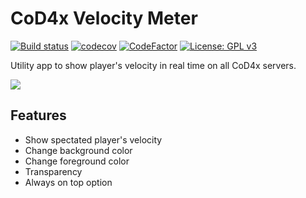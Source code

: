 # CoD4x Velocity Meter

[![Build status](https://ci.appveyor.com/api/projects/status/0890ff8p951r3bbk?svg=true)](https://ci.appveyor.com/project/Iswenzz/cod4x-velocity-meter)
[![codecov](https://codecov.io/gh/Iswenzz/CoD4x-Velocity-Meter/branch/master/graph/badge.svg)](https://codecov.io/gh/Iswenzz/CoD4x-Velocity-Meter)
[![CodeFactor](https://www.codefactor.io/repository/github/iswenzz/cod4x-velocity-meter/badge)](https://www.codefactor.io/repository/github/iswenzz/cod4x-velocity-meter)
[![License: GPL v3](https://img.shields.io/badge/License-GPLv3-blue.svg)](https://www.gnu.org/licenses/gpl-3.0)

Utility app to show player's velocity in real time on all CoD4x servers.

![](https://i.imgur.com/yTMBhpZ.png)

## Features

* Show spectated player's velocity
* Change background color
* Change foreground color
* Transparency
* Always on top option
